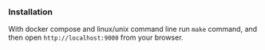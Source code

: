 ### Installation

With docker compose and linux/unix command line run `make` command, and then open `http://localhost:9000` from your browser.
